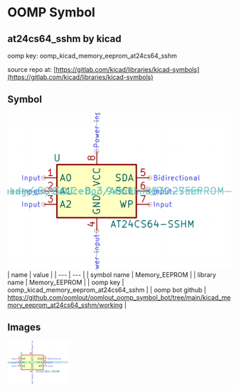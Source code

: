 # OOMP Symbol  
## at24cs64_sshm  by kicad  
  
oomp key: oomp_kicad_memory_eeprom_at24cs64_sshm  
  
source repo at: [https://gitlab.com/kicad/libraries/kicad-symbols](https://gitlab.com/kicad/libraries/kicad-symbols)  
## Symbol  
  
[![working.png](working_600.png)](working.png)  
| name | value | 
| --- | --- | 
| symbol name | Memory_EEPROM | 
| library name | Memory_EEPROM | 
| oomp key | oomp_kicad_memory_eeprom_at24cs64_sshm | 
| oomp bot github | https://github.com/oomlout/oomlout_oomp_symbol_bot/tree/main/kicad_memory_eeprom_at24cs64_sshm/working | 
## Images  
  
[![working.png](working_140.png)](working.png)  

